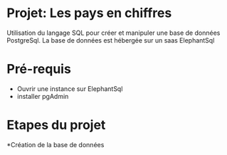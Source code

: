 # Projet: Les pays en chiffres
Utilisation du langage SQL pour créer et manipuler une base de données PostgreSql.
La base de données est hébergée sur un saas ElephantSql

# Pré-requis
* Ouvrir une instance sur ElephantSql
* installer pgAdmin

# Etapes du projet
*Création de la base de données
